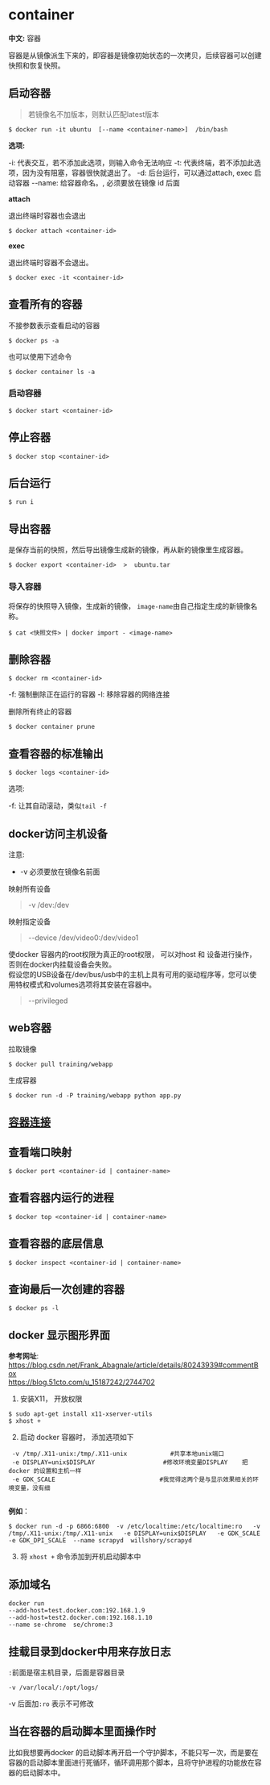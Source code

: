 # container

**中文:** 容器

容器是从镜像派生下来的，即容器是镜像初始状态的一次拷贝，后续容器可以创建快照和恢复快照。

## 启动容器
> 若镜像名不加版本，则默认匹配latest版本
```
$ docker run -it ubuntu  [--name <container-name>]  /bin/bash  
```

**选项:**

-i: 代表交互，若不添加此选项，则输入命令无法响应
-t: 代表终端，若不添加此选项，因为没有阻塞，容器很快就退出了。 
-d: 后台运行，可以通过attach, exec 启动容器
--name: 给容器命名。, 必须要放在镜像 id 后面


**attach**

退出终端时容器也会退出
```
$ docker attach <container-id>
```

**exec**

退出终端时容器不会退出。
```
$ docker exec -it <container-id>
```

## 查看所有的容器

不接参数表示查看启动的容器
```
$ docker ps -a
```

也可以使用下述命令
```
$ docker container ls -a
```

### 启动容器

```
$ docker start <container-id>
```

## 停止容器

```
$ docker stop <container-id>
```

## 后台运行

```
$ run i
```

## 导出容器

是保存当前的快照，然后导出镜像生成新的镜像，再从新的镜像里生成容器。
```
$ docker export <container-id>  >  ubuntu.tar
```
### 导入容器

将保存的快照导入镜像，生成新的镜像， `image-name`由自己指定生成的新镜像名称。 
```
$ cat <快照文件> | docker import - <image-name>
```

## 删除容器

```
$ docker rm <container-id>
```
-f: 强制删除正在运行的容器
-l: 移除容器的网络连接

删除所有终止的容器

```
$ docker container prune
```

## 查看容器的标准输出

```
$ docker logs <container-id>
```

选项:

-f: 让其自动滚动，类似`tail -f`

## docker访问主机设备

注意:
* -v 必须要放在镜像名前面

映射所有设备
> -v /dev:/dev


映射指定设备
> --device /dev/video0:/dev/video1

使docker 容器内的root权限为真正的root权限， 可以对host 和 设备进行操作，否则在docker内挂载设备会失败。\
假设您的USB设备在/dev/bus/usb中的主机上具有可用的驱动程序等，您可以使用特权模式和volumes选项将其安装在容器中。
> --privileged

## web容器

拉取镜像
```
$ docker pull training/webapp 
```

生成容器
```
$ docker run -d -P training/webapp python app.py
```

## [容器连接](./container-connect.md)

## 查看端口映射

```
$ docker port <container-id | container-name>
```

## 查看容器内运行的进程

```
$ docker top <container-id | container-name>
```

## 查看容器的底层信息

```
$ docker inspect <container-id | container-name>
```

## 查询最后一次创建的容器

```
$ docker ps -l
```

## docker 显示图形界面
**参考网址**: \
https://blog.csdn.net/Frank_Abagnale/article/details/80243939#commentBox \
https://blog.51cto.com/u_15187242/2744702

1. 安装X11， 开放权限
```
$ sudo apt-get install x11-xserver-utils
$ xhost +
```
2. 启动 docker 容器时， 添加选项如下
```
 -v /tmp/.X11-unix:/tmp/.X11-unix            #共享本地unix端口
 -e DISPLAY=unix$DISPLAY                   #修改环境变量DISPLAY    把docker 的设置和主机一样
 -e GDK_SCALE                             #我觉得这两个是与显示效果相关的环境变量，没有细
   

```
**例如**：
```
$ docker run -d -p 6866:6800  -v /etc/localtime:/etc/localtime:ro   -v /tmp/.X11-unix:/tmp/.X11-unix   -e DISPLAY=unix$DISPLAY   -e GDK_SCALE   -e GDK_DPI_SCALE  --name scrapyd  willshory/scrapyd
```
3. 将 `xhost +` 命令添加到开机启动脚本中

## 添加域名
```
docker run 
--add-host=test.docker.com:192.168.1.9   
--add-host=test2.docker.com:192.168.1.10
--name se-chrome  se/chrome:3
```


## 挂载目录到docker中用来存放日志

`:`前面是宿主机目录，后面是容器目录
```
-v /var/local/:/opt/logs/
```

-v 后面加`:ro` 表示不可修改


## 当在容器的启动脚本里面操作时

比如我想要再docker 的启动脚本再开启一个守护脚本，不能只写一次，而是要在容器的启动脚本里面进行死循环，循环调用那个脚本，且将守护进程的功能放在容器的启动脚本中。